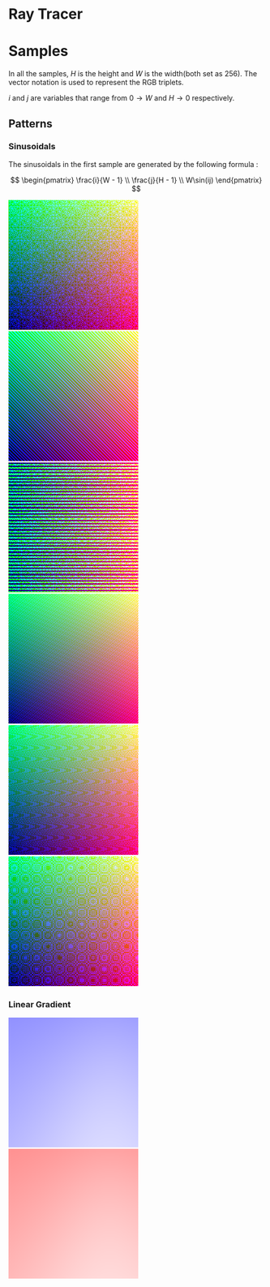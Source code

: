 # Ray Tracer

# Samples

In all the samples, $H$ is the height and $W$ is the width(both set as $256$). The vector notation is used to represent the RGB triplets.

$i$ and $j$ are variables that range from $0 \to W$ and $H \to 0$ respectively. 

## Patterns

### Sinusoidals

The sinusoidals in the first sample are generated by the following formula : 

$$
    \begin{pmatrix}
    \frac{i}{W - 1} \\
    \frac{j}{H - 1} \\ 
    W\sin(ij)
    \end{pmatrix}
$$

![Sinusoidal](rendered/sinusoidal.png)
![Sinusoidal2](rendered/sinusoidal2.png)
![Sinusoidal3](rendered/sinusoidal3.png)
![Sinusoidal4](rendered/sinusoidal4.png)
![Sinusoidal5](rendered/sinusoidal5.png)
![Sinusoidal6](rendered/sinusoidal6.png)

### Linear Gradient

![Linear 1](rendered/ray-trace-1.png)
![Linear 2](rendered/linear-gradient-1.png)